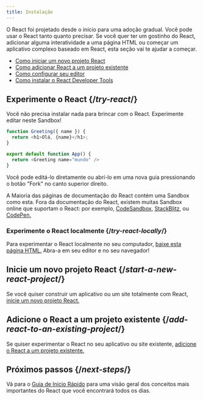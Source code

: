 ```yaml
---
title: Instalação
---
```


<Intro>

O React foi projetado desde o início para uma adoção gradual. Você pode usar o React tanto quanto precisar. Se você quer ter um gostinho do React, adicionar alguma interatividade a uma página HTML ou começar um aplicativo complexo baseado em React, esta seção vai te ajudar a começar.

</Intro>

<YouWillLearn isChapter={true}>

* [Como iniciar um novo projeto React](/learn/start-a-new-react-project)
* [Como adicionar React a um projeto existente](/learn/add-react-to-an-existing-project)
* [Como configurar seu editor](/learn/editor-setup)
* [Como instalar o React Developer Tools](/learn/react-developer-tools)

</YouWillLearn>

## Experimente o React {/*try-react*/}

Você não precisa instalar nada para brincar com o React. Experimente editar neste Sandbox!

<Sandpack>

```js
function Greeting({ name }) {
  return <h1>Olá, {name}</h1>;
}

export default function App() {
  return <Greeting name="mundo" />
}
```

</Sandpack>

Você pode editá-lo diretamente ou abrí-lo em uma nova guia pressionando o botão "Fork" no canto superior direito.

A Maioria das páginas de documentação do React contém uma Sandbox como esta. Fora da documentação do React, existem muitas Sandbox online que suportam o React: por exemplo, [CodeSandbox](https://codesandbox.io/s/new), [StackBlitz](https://stackblitz.com/fork/react), ou [CodePen.](https://codepen.io/pen?&editors=0010&layout=left&prefill_data_id=3f4569d1-1b11-4bce-bd46-89090eed5ddb)

### Experimente o React localmente {/*try-react-locally*/}

Para experimentar o React localmente no seu computador, [baixe esta página HTML.](https://gist.githubusercontent.com/gaearon/0275b1e1518599bbeafcde4722e79ed1/raw/db72dcbf3384ee1708c4a07d3be79860db04bff0/example.html) Abra-a em seu editor e no seu navegador!

## Inicie um novo projeto React {/*start-a-new-react-project*/}

Se você quiser construir um aplicativo ou um site totalmente com React, [inicie um novo projeto React.](/learn/start-a-new-react-project)

## Adicione o React a um projeto existente {/*add-react-to-an-existing-project*/}

Se quiser experimentar o React no seu aplicativo ou site existente, [adicione o React a um projeto existente.](/learn/add-react-to-an-existing-project)

## Próximos passos {/*next-steps*/}

Vá para o [Guia de Início Rápido](/learn) para uma visão geral dos conceitos mais importantes do React que você encontrará todos os dias.
